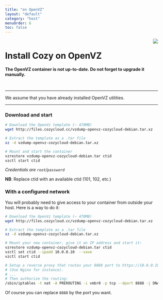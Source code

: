 ```yaml
---
title: "on OpenVZ"
layout: "default"
category: "host"
menuOrder: 6
toc: false
---
```



<div style="height: 0; overflow: shown; text-align: right">
<img src="/assets/images/openvz-logo.png">
</div>

# Install Cozy on OpenVZ

**The OpenVZ container is not up-to-date. Do not forget to upgrade it manually.**   

<br>

---

We assume that you have already installed OpenVZ utilities.

---

### Download and start

```bash
# Download the OpenVz template (~ 470MB)
wget http://files.cozycloud.cc/vzdump-openvz-cozycloud-debian.tar.xz

# Extract the template as a .tar file
xz -d vzdump-openvz-cozycloud-debian.tar.xz

# Mount and start the container
vzrestore vzdump-openvz-cozycloud-debian.tar ctid
vzctl start ctid
```

*Credentials are `root`/`password`*

**NB**: Replace ctid with an available ctid (101, 102, etc.)


### With a configured network

You will probably need to give access to your container from outside your
host. Here is a way to do it:

```bash
# Download the OpenVz template (~ 470MB)
wget http://files.cozycloud.cc/vzdump-openvz-cozycloud-debian.tar.xz

# Extract the template as a .tar file
xz -d vzdump-openvz-cozycloud-debian.tar.xz

# Mount your new container, give it an IP address and start it:
vzrestore vzdump-openvz-cozycloud-debian.tar ctid
vzctl set ctid --ipadd 10.0.0.10  --save
vzctl start ctid

# Setup a reverse proxy that routes your 8888 port to https://10.0.0.10:443
# (Use Nginx for instance).
# ...
# Then authorize the routing:
/sbin/iptables -t nat -A PREROUTING -i vmbr0 -p tcp --dport 8888 -j DNAT --to 10.0.0.10:443
```

Of course you can replace `8888` by the port you want.
